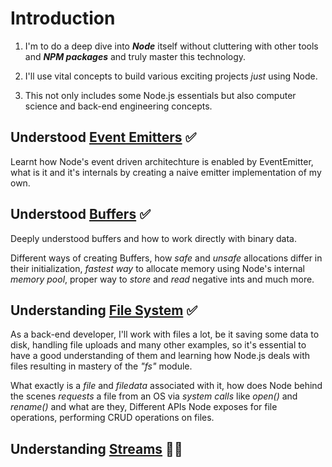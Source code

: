 # Introduction

1. I'm to do a deep dive into ***Node*** itself without cluttering with other tools and ***NPM packages*** and truly master this technology.

2. I'll use vital concepts to build various exciting projects *just* using Node.

3. This not only includes some Node.js essentials but also computer science and back-end engineering concepts.

## Understood [Event Emitters](https://nodejs.org/docs/latest/api/events.html#class-eventemitter) ✅

Learnt how Node's event driven architechture is enabled by EventEmitter, what is it and it's internals by creating a naive emitter implementation of my own.

## Understood [Buffers](https://nodejs.org/docs/latest/api/buffer.html#buffer) ✅

Deeply understood buffers and how to work directly with binary data.

Different ways of creating Buffers, how *safe* and *unsafe* allocations differ in their initialization, *fastest way* to allocate memory using Node's internal *memory pool*, proper way to *store* and *read* negative ints and much more.

## Understanding [File System](https://nodejs.org/docs/latest/api/fs.html#file-system) ✅

As a back-end developer, I'll work with files a lot, be it saving some data to disk, handling file uploads and many other examples, so it's essential to have a good understanding of them and learning how Node.js deals with files resulting in mastery of the *"fs"* module.

What exactly is a *file* and *filedata* associated with it, how does Node behind the scenes *requests* a file from an OS via *system calls* like *open()* and *rename()* and what are they, Different APIs Node exposes for file operations, performing CRUD operations on files.

## Understanding [Streams](https://nodejs.org/docs/latest/api/stream.html#stream) 🧑‍💻
